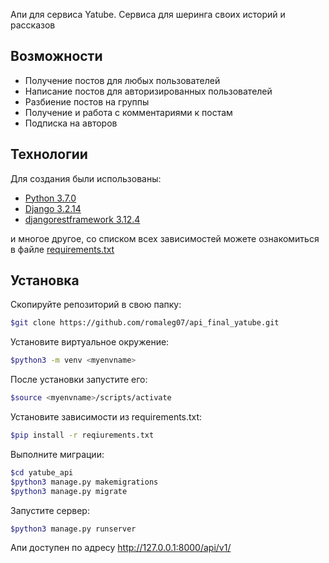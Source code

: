 
Апи для сервиса Yatube.
Сервиса для шеринга своих историй и рассказов

## Возможности

- Получение постов для любых пользователей
- Написание постов для авторизированных пользователей
- Разбиение постов на группы
- Получение и работа с комментариями к постам
- Подписка на авторов

## Технологии

Для создания были использованы:
- [Python 3.7.0](https://www.python.org)
- [Django 3.2.14](https://www.djangoproject.com)
- [djangorestframework 3.12.4](https://www.django-rest-framework.org)

и многое другое, со списком всех зависимостей можете ознакомиться в файле [requirements.txt](https://github.com/romaleg07/api_final_yatube/blob/master/requirements.txt)

## Установка

Скопируйте репозиторий в свою папку:
```sh
$git clone https://github.com/romaleg07/api_final_yatube.git
```

Установите виртуальное окружение:
```sh
$python3 -m venv <myenvname>
```

После установки запустите его:
```sh
$source <myenvname>/scripts/activate
```

Установите зависимости из requirements.txt:
```sh
$pip install -r reqiurements.txt
```

Выполните миграции:
```sh
$cd yatube_api
$python3 manage.py makemigrations
$python3 manage.py migrate
```

Запустите сервер:
```sh
$python3 manage.py runserver
```

Апи доступен по адресу http://127.0.0.1:8000/api/v1/
